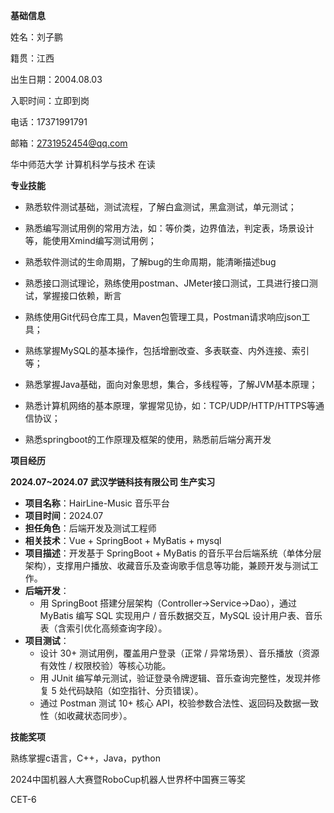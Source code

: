  **基础信息**

姓名：刘子鹏

籍贯：江西

出生日期：2004.08.03

入职时间：立即到岗

电话：17371991791

邮箱：2731952454@qq.com

华中师范大学     计算机科学与技术    在读





**专业技能**

- 熟悉软件测试基础，测试流程，了解白盒测试，黑盒测试，单元测试；
- 熟悉编写测试用例的常用方法，如：等价类，边界值法，判定表，场景设计等，能使用Xmind编写测试用例；

- 熟悉软件测试的生命周期，了解bug的生命周期，能清晰描述bug 
- 熟悉接口测试理论，熟练使用postman、JMeter接口测试，工具进行接口测试，掌握接口依赖，断言
- 熟练使用Git代码仓库工具，Maven包管理工具，Postman请求响应json工具；
- 熟练掌握MySQL的基本操作，包括增删改查、多表联查、内外连接、索引等；
- 熟悉掌握Java基础，面向对象思想，集合，多线程等，了解JVM基本原理；
- 熟悉计算机网络的基本原理，掌握常见协，如：TCP/UDP/HTTP/HTTPS等通信协议；
- 熟悉springboot的工作原理及框架的使用，熟悉前后端分离开发





**项目经历**

**2024.07~2024.07**    **武汉学链科技有限公司     生产实习**

- **项目名称**：HairLine-Music 音乐平台
- **项目时间**：2024.07
- **担任角色**：后端开发及测试工程师
- **相关技术**：Vue + SpringBoot + MyBatis + mysql
- **项目描述**：开发基于 SpringBoot + MyBatis 的音乐平台后端系统（单体分层架构），支撑用户播放、收藏音乐及查询歌手信息等功能，兼顾开发与测试工作。
- **后端开发**：
  - 用 SpringBoot 搭建分层架构（Controller→Service→Dao），通过 MyBatis 编写 SQL 实现用户 / 音乐数据交互，MySQL 设计用户表、音乐表（含索引优化高频查询字段）。
- **项目测试**：
  - 设计 30+ 测试用例，覆盖用户登录（正常 / 异常场景）、音乐播放（资源有效性 / 权限校验）等核心功能。
  - 用 JUnit 编写单元测试，验证登录令牌逻辑、音乐查询完整性，发现并修复 5 处代码缺陷（如空指针、分页错误）。
  - 通过 Postman 测试 10+ 核心 API，校验参数合法性、返回码及数据一致性（如收藏状态同步）。





**技能奖项**

熟练掌握c语言，C++，Java，python 

2024中国机器人大赛暨RoboCup机器人世界杯中国赛三等奖

CET-6 